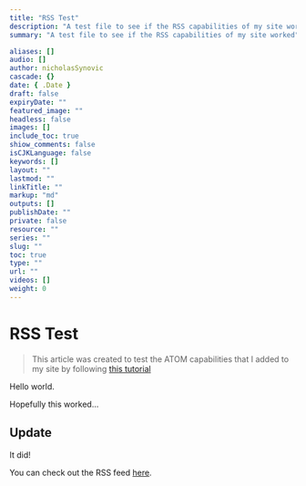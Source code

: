 ```yaml
---
title: "RSS Test"
description: "A test file to see if the RSS capabilities of my site worked"
summary: "A test file to see if the RSS capabilities of my site worked"

aliases: []
audio: []
author: nicholasSynovic
cascade: {}
date: { .Date }
draft: false
expiryDate: ""
featured_image: ""
headless: false
images: []
include_toc: true
shiow_comments: false
isCJKLanguage: false
keywords: []
layout: ""
lastmod: ""
linkTitle: ""
markup: "md"
outputs: []
publishDate: ""
private: false
resource: ""
series: ""
slug: ""
toc: true
type: ""
url: ""
videos: []
weight: 0
---
```


# RSS Test

> This article was created to test the ATOM capabilities that I added to my site by following [this tutorial](https://rimdev.io/creating-rss-feeds-using-hugo/)

Hello world.

Hopefully this worked...

## Update

It did!

You can check out the RSS feed [here](https://nsynovic.dev/feed.xml).
